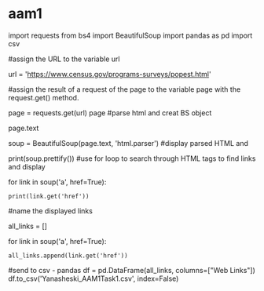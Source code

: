 # aam1
import requests
from bs4 import BeautifulSoup
import pandas as pd
import csv

#assign the URL to the variable url

url = 'https://www.census.gov/programs-surveys/popest.html'

#assign the result of a request of the page to the variable page with the request.get() method.

page = requests.get(url)
page
#parse html and creat BS object

page.text

soup = BeautifulSoup(page.text, 'html.parser')
#display parsed HTML and

print(soup.prettify())
#use for loop to search through HTML tags to find links and display

for link in soup('a', href=True):

    print(link.get('href'))

#name the displayed links

all_links = []

for link in soup('a', href=True):

    all_links.append(link.get('href'))

#send to csv - pandas
df = pd.DataFrame(all_links, columns=["Web Links"])
df.to_csv('Yanasheski_AAM1Task1.csv', index=False)
